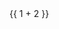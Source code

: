 ﻿---
---

<div class="card bg-base-100 shadow-md w-auto h-auto mb-2">
    <div class="card-body">
    {{ 1 + 2 }}
    </div>
</div>
